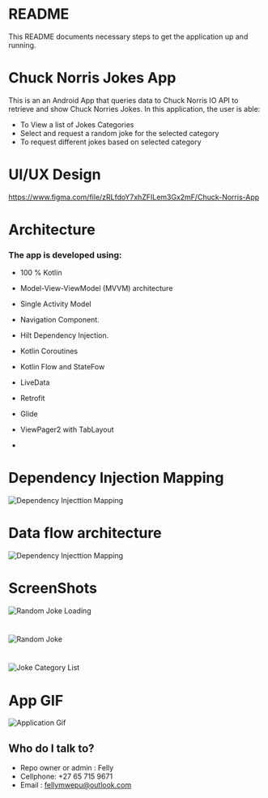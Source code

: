 # README #

This README  documents necessary steps  to get the application up and running.

# Chuck Norris Jokes App #
This is an an Android App that queries data to Chuck Norris IO API to retrieve and show Chuck Norries Jokes.
In this application, the user is able:

* To View a list of Jokes Categories
* Select and request a random joke for the selected category
* To request different jokes based on selected category

# UI/UX Design #

https://www.figma.com/file/zRLfdoY7xhZFILem3Gx2mF/Chuck-Norris-App


# Architecture # 

### The app is developed using: ###
* 100 % Kotlin
* Model-View-ViewModel (MVVM) architecture
* Single Activity Model
* Navigation Component.
* Hilt Dependency Injection.
* Kotlin Coroutines
* Kotlin Flow and StateFow
* LiveData
* Retrofit
* Glide
* ViewPager2 with TabLayout

* 
# Dependency Injection Mapping #
![Dependency Injecttion Mapping](/images/chucknorris_app_architecture.png)

# Data flow architecture #
![Dependency Injecttion Mapping](/images/chucknorris_app_data_flow.PNG)

# ScreenShots #
![Random Joke Loading](/images/random_joke_loading.png)
# #
![Random Joke](/images/radom_joke.png)
# #
![Joke Category List](/images/joke_list.png)

 
# App GIF #
![Application Gif](/images/chuck_noris_app.gif)


## Who do I talk to? ##
* Repo owner or admin : Felly
* Cellphone: +27 65 715 9671
* Email : fellymwepu@outlook.com